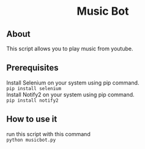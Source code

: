 <center><h1><b>Music Bot</b></h1></center>



## About 
This script allows you to play music from youtube.

## Prerequisites
Install Selenium on your system using pip command. </br>
`pip install selenium` <br>
Install Notify2 on your system using pip command. </br>
`pip install notify2` <br>

## How to use it
run this script with this command <br>
`python musicbot.py`